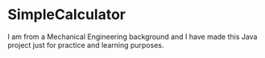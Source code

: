 # SimpleCalculator
 I am from a Mechanical Engineering background and I have made this Java project just for practice and learning purposes.

